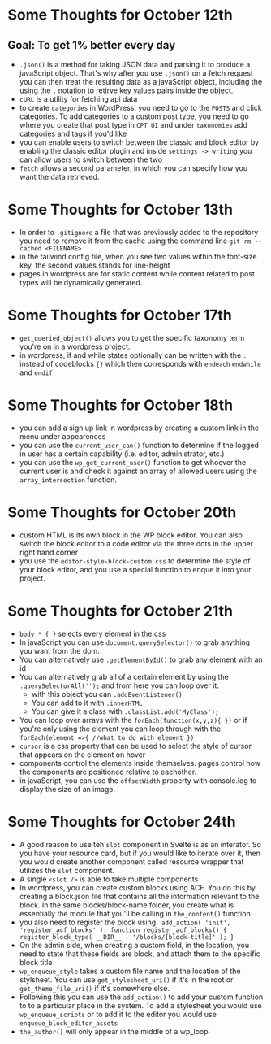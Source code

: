 # Some Thoughts for October 12th 

## Goal: To get 1% better every day
- `.json()` is a method for taking JSON data and parsing it to produce a javaScript object. That's why after you use `.json()` on a fetch request you can then treat the resulting data as a javaScript object, including the using the `.` notation to retirve key values pairs inside the object. 
- `cURL` is a utility for fetching api data
- to create `categories` in WordPress, you need to go to the `POSTS` and click categories. To add categories to a custom post type, you need to go where you create that post type in `CPT UI` and under `taxonomies` add categories and tags if you'd like
- you can enable users to switch between the classic and block editor by enabling the classic editor plugin and inside `settings -> writing` you can allow users to switch between the two
- `fetch` allows a second parameter, in which you can specify how you want the data retrieved. 

# Some Thoughts for October 13th 

- In order to `.gitignore` a file that was previously added to the repository you need to remove it from the cache using the command line `git rm --cached <FILENAME>` 
- in the tailwind config file, when you see two values within the font-size key, the second values stands for line-height
- pages in wordpress are for static content while content related to post types will be dynamically generated. 

# Some Thoughts for October 17th
-  `get_queried_object()` allows you to get the specific taxonomy term you're on in a wordpress project.
- in wordpress, if and while states optionally can be written with the `:` instead of codeblocks `{}` which then corresponds with `endeach` `endwhile` and `endif`  
# Some Thoughts for October 18th
- you can add a sign up link in wordpress by creating a custom link in the menu under appearences 
- you can use the `current_user_can()` function to determine if the logged in user has a certain capability (i.e. editor, administrator, etc.)
- you can use the `wp_get_current_user()` function to get whoever the current user is and check it against an array of allowed users using the `array_intersection` function. 
# Some Thoughts for October 20th
- custom HTML is its own block in the WP block editor. You can also switch the block editor to a code editor via the three dots in the upper right hand corner
- you use the `editor-style-block-custom.css` to determine the style of your block editor, and you use a special function to enque it into your project.
# Some Thoughts for October 21th
- `body * { }` selects every element in the css
- In javaScript you can use `document.querySelector()` to grab anything you want from the dom. 
- You can alternatively use `.getElementById()` to grab any element with an id
- You can alternatively grab all of a certain element by using the `.querySelectorAll('');` and from here you can loop over it.
	- with this object you can `.addEventListener()`
	- You can add to it with  `.innerHTML`
	- You can give it a class with `.classList.add('MyClass');`
- You can loop over arrays with the `forEach(function(x,y,z){ })` or if you're only using the element you can loop through with the `forEach(element =>{ //what to do with element })`
- `cursor` is a css property that can be used to select the style of cursor that appears on the element on hover
- components control the elements inside themselves. pages control how the components are positioned relative to eachother. 
- in javaScript, you can use the `offsetWidth` property with console.log to display the size of an image. 
# Some Thoughts for October 24th
- A good reason to use teh `slot` component in Svelte is as an interator. So you have your resource card, but if you would like to iterate over it, then you would create another component called resource wrapper that utilizes the `slot` component. 
- A single `<slot />` is able to take multiple components
- In wordpress, you can create custom blocks using ACF. You do this by creating a block.json file that contains all the information relevant to the block. In the same blocks/block-name folder, you create what is essentially the module that you'll be calling in `the_content()` function. 
- you also need to register the block using 
`
add_action( 'init', 'register_acf_blocks' );
function register_acf_blocks() {
    register_block_type( __DIR__ . '/blocks/[block-title]' );
}`
- On the admin side, when creating a custom field, in the location, you need to state that these fields are block, and attach them to the specific block title
- `wp_enqueue_style` takes a custom file name and the location of the stylsheet. You can use `get_stylesheet_uri()` if it's in the root or `get_theme_file_uri()` if it's somewhere else. 
- Following this you can use the `add_action()` to add your custom function to to a particular place in the system. To add a stylesheet you would use `wp_enqueue_scripts` or to add it to the editor you would use `enqueue_block_editor_assets` 
- `the_author()` will only appear in the middle of a wp_loop





























